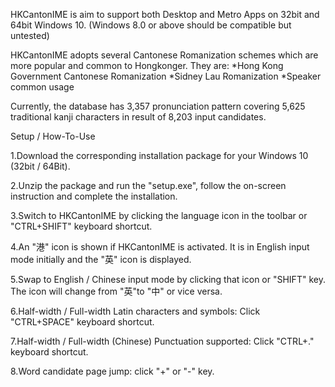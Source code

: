 HKCantonIME is aim to support both Desktop and Metro Apps on 32bit and 64bit Windows 10. (Windows 8.0 or above should be compatible but untested)

HKCantonIME adopts several Cantonese Romanization schemes which are more popular and common to Hongkonger. 
They are:
*Hong Kong Government Cantonese Romanization
*Sidney Lau Romanization
*Speaker common usage

Currently, the database has 3,357 pronunciation pattern covering 5,625 traditional kanji characters in result of 8,203 input candidates.

Setup / How-To-Use

1.Download the corresponding installation package for your Windows 10 (32bit / 64Bit).

2.Unzip the package and run the "setup.exe", follow the on-screen instruction and complete the installation.

3.Switch to HKCantonIME by clicking the language icon in the toolbar or "CTRL+SHIFT" keyboard shortcut.

4.An "港" icon is shown if HKCantonIME is activated. It is in English input mode initially and the "英" icon is displayed.


5.Swap to English / Chinese input mode by clicking that icon or "SHIFT" key. The icon will change from "英"to "中" or vice versa.

6.Half-width / Full-width Latin characters and symbols: Click "CTRL+SPACE" keyboard shortcut.

7.Half-width / Full-width (Chinese) Punctuation supported: Click "CTRL+." keyboard shortcut.

8.Word candidate page jump: click "+" or "-" key.
